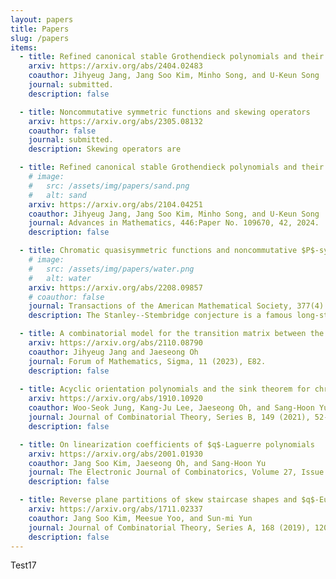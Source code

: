 ```yaml
---
layout: papers
title: Papers
slug: /papers
items:
  - title: Refined canonical stable Grothendieck polynomials and their duals, Part 2
    arxiv: https://arxiv.org/abs/2404.02483
    coauthor: Jihyeug Jang, Jang Soo Kim, Minho Song, and U-Keun Song
    journal: submitted.
    description: false

  - title: Noncommutative symmetric functions and skewing operators
    arxiv: https://arxiv.org/abs/2305.08132
    coauthor: false
    journal: submitted.
    description: Skewing operators are 

  - title: Refined canonical stable Grothendieck polynomials and their duals, Part 1
    # image:
    #   src: /assets/img/papers/sand.png
    #   alt: sand
    arxiv: https://arxiv.org/abs/2104.04251
    coauthor: Jihyeug Jang, Jang Soo Kim, Minho Song, and U-Keun Song
    journal: Advances in Mathematics, 446:Paper No. 109670, 42, 2024.
    description: false

  - title: Chromatic quasisymmetric functions and noncommutative $P$-symmetric functions
    # image:
    #   src: /assets/img/papers/water.png
    #   alt: water
    arxiv: https://arxiv.org/abs/2208.09857
    # coauthor: false
    journal: Transactions of the American Mathematical Society, 377(4):2855–2896, 2024.
    description: The Stanley--Stembridge conjecture is a famous long-standing conjecture in algebraic combinatorics.

  - title: A combinatorial model for the transition matrix between the Specht and $SL_2$-web bases
    arxiv: https://arxiv.org/abs/2110.08790
    coauthor: Jihyeug Jang and Jaeseong Oh
    journal: Forum of Mathematics, Sigma, 11 (2023), E82.
    description: false
  
  - title: Acyclic orientation polynomials and the sink theorem for chromatic symmetric functions
    arxiv: https://arxiv.org/abs/1910.10920
    coauthor: Woo-Seok Jung, Kang-Ju Lee, Jaeseong Oh, and Sang-Hoon Yu
    journal: Journal of Combinatorial Theory, Series B, 149 (2021), 52-75.
    description: false

  - title: On linearization coefficients of $q$-Laguerre polynomials
    arxiv: https://arxiv.org/abs/2001.01930
    coauthor: Jang Soo Kim, Jaeseong Oh, and Sang-Hoon Yu
    journal: The Electronic Journal of Combinatorics, Volume 27, Issue 2 (2020), P2.22.
    description: false

  - title: Reverse plane partitions of skew staircase shapes and $q$-Euler numbers
    arxiv: https://arxiv.org/abs/1711.02337
    coauthor: Jang Soo Kim, Meesue Yoo, and Sun-mi Yun
    journal: Journal of Combinatorial Theory, Series A, 168 (2019), 120-163.
    description: false
---
```


<!-- The list of my works including preprints. -->
Test17
<br />
<br />
